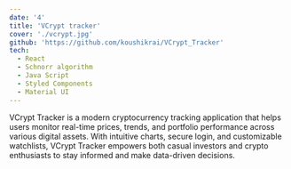 ```yaml
---
date: '4'
title: 'VCrypt tracker'
cover: './vcrypt.jpg'
github: 'https://github.com/koushikrai/VCrypt_Tracker'
tech:
  - React
  - Schnorr algorithm
  - Java Script
  - Styled Components
  - Material UI
---
```


VCrypt Tracker is a modern cryptocurrency tracking application that helps users monitor real-time prices, trends, and portfolio performance across various digital assets. With intuitive charts, secure login, and customizable watchlists, VCrypt Tracker empowers both casual investors and crypto enthusiasts to stay informed and make data-driven decisions.